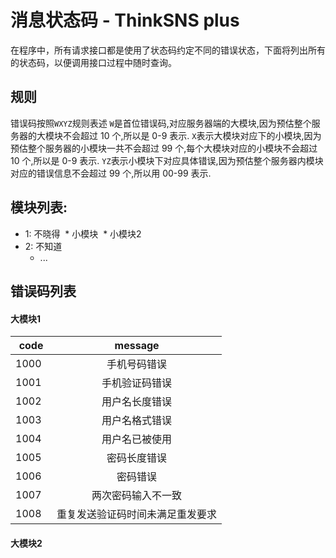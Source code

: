 # 消息状态码 - ThinkSNS plus
在程序中，所有请求接口都是使用了状态码约定不同的错误状态，下面将列出所有的状态码，以便调用接口过程中随时查询。

## 规则
错误码按照`WXYZ`规则表述
`W`是首位错误码,对应服务器端的大模块,因为预估整个服务器的大模块不会超过 10 个,所以是 0-9 表示.
`X`表示大模块对应下的小模块,因为预估整个服务器的小模块一共不会超过 99 个,每个大模块对应的小模块不会超过 10 个,所以是 0-9 表示.
`YZ`表示小模块下对应具体错误,因为预估整个服务器内模块对应的错误信息不会超过 99 个,所以用 00-99 表示.

## 模块列表:

* 1: 不晓得
  * 小模块
  * 小模块2
* 2: 不知道
  * ...
  
  
## 错误码列表

#### 大模块1

| code  | message  |
|-------|:--------:|
| 1000  | 手机号码错误 |
| 1001  | 手机验证码错误 |
| 1002  | 用户名长度错误 |
| 1003  | 用户名格式错误 |
| 1004  | 用户名已被使用 |
| 1005  | 密码长度错误 |
| 1006  | 密码错误 |
| 1007  | 两次密码输入不一致 | 
| 1008  | 重复发送验证码时间未满足重发要求 |

#### 大模块2
